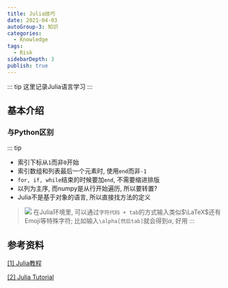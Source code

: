 ```yaml
---
title: Julia技巧
date: 2021-04-03
autoGroup-3: 知识 
categories:
  - Knowledge
tags:
  - Risk
sidebarDepth: 3
publish: true
---
```




::: tip
这里记录Julia语言学习
:::

<!-- more -->

## 基本介绍
### 与Python区别
::: tip
- 索引下标从`1`而非`0`开始
- 索引数组和列表最后一个元素时, 使用`end`而非`-1`
- `for, if, while`结束的时候要加`end`, 不需要缩进排版
- 以列为主序, 而numpy是从行开始遍历, 所以要转置?
- Julia不是基于对象的语言, 所以直接找方法的定义


>![](~@assets/julia_basic-01.gif#small)
> 在Julia环境里, 可以通过`字符代码 + tab`的方式输入类似$\LaTeX$还有Emoji等特殊字符; 比如输入`\alpha[然后tab]`就会得到$\alpha$, 好用
:::





## 参考资料

[[1] Julia教程](https://www.w3cschool.cn/julia/t57z1jf5.html)

[[2] Julia Tutorial](https://docs.juliaplots.org/latest/tutorial/)